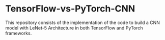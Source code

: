# TensorFlow-vs-PyTorch-CNN
This repository consists of the implementation of the code to build a CNN model with LeNet-5 Architecture in both TensorFlow and PyTorch frameworks.
